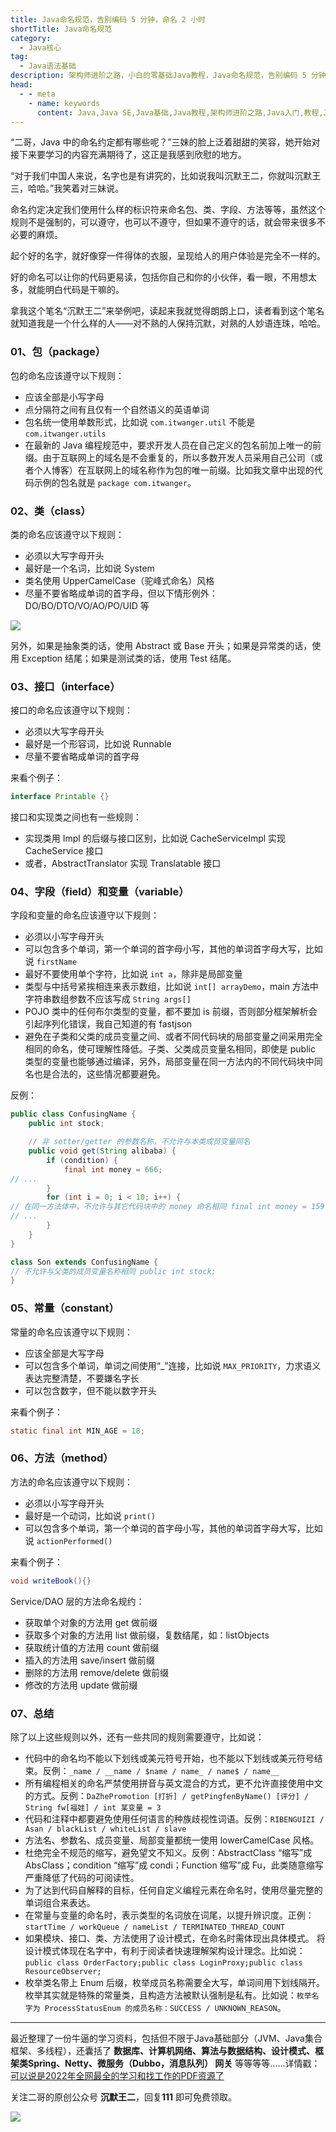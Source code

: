 ```yaml
---
title: Java命名规范，告别编码 5 分钟，命名 2 小时
shortTitle: Java命名规范
category:
  - Java核心
tag:
  - Java语法基础
description: 架构师进阶之路，小白的零基础Java教程，Java命名规范，告别编码 5 分钟，命名 2 小时
head:
  - - meta
    - name: keywords
      content: Java,Java SE,Java基础,Java教程,架构师进阶之路,Java入门,教程,Java命名规范,命名规范
---
```


“二哥，Java 中的命名约定都有哪些呢？”三妹的脸上泛着甜甜的笑容，她开始对接下来要学习的内容充满期待了，这正是我感到欣慰的地方。

“对于我们中国人来说，名字也是有讲究的，比如说我叫沉默王二，你就叫沉默王三，哈哈。”我笑着对三妹说。

命名约定决定我们使用什么样的标识符来命名包、类、字段、方法等等，虽然这个规则不是强制的，可以遵守，也可以不遵守，但如果不遵守的话，就会带来很多不必要的麻烦。

起个好的名字，就好像穿一件得体的衣服，呈现给人的用户体验是完全不一样的。 

好的命名可以让你的代码更易读，包括你自己和你的小伙伴，看一眼，不用想太多，就能明白代码是干嘛的。

拿我这个笔名“沉默王二”来举例吧，读起来我就觉得朗朗上口，读者看到这个笔名就知道我是一个什么样的人——对不熟的人保持沉默，对熟的人妙语连珠，哈哈。

### 01、包（package）

包的命名应该遵守以下规则：

- 应该全部是小写字母
- 点分隔符之间有且仅有一个自然语义的英语单词
- 包名统一使用单数形式，比如说 `com.itwanger.util` 不能是 `com.itwanger.utils`
- 在最新的 Java 编程规范中，要求开发人员在自己定义的包名前加上唯一的前缀。由于互联网上的域名是不会重复的，所以多数开发人员采用自己公司（或者个人博客）在互联网上的域名称作为包的唯一前缀。比如我文章中出现的代码示例的包名就是 `package com.itwanger`。


### 02、类（class）

类的命名应该遵守以下规则：

- 必须以大写字母开头
- 最好是一个名词，比如说 System
- 类名使用 UpperCamelCase（驼峰式命名）风格
- 尽量不要省略成单词的首字母，但以下情形例外：DO/BO/DTO/VO/AO/PO/UID 等

![](http://cdn.tobebetterjavaer.com/tobebetterjavaer/images/core-grammar/fifteen-01.png)

另外，如果是抽象类的话，使用 Abstract 或 Base 开头；如果是异常类的话，使用 Exception 结尾；如果是测试类的话，使用 Test 结尾。

### 03、接口（interface）

接口的命名应该遵守以下规则：

- 必须以大写字母开头
- 最好是一个形容词，比如说 Runnable
- 尽量不要省略成单词的首字母

来看个例子：

```java
interface Printable {}
```

接口和实现类之间也有一些规则：

- 实现类用 Impl 的后缀与接口区别，比如说 CacheServiceImpl 实现 CacheService 接口
- 或者，AbstractTranslator 实现 Translatable 接口

### 04、字段（field）和变量（variable）

字段和变量的命名应该遵守以下规则：

- 必须以小写字母开头
- 可以包含多个单词，第一个单词的首字母小写，其他的单词首字母大写，比如说 `firstName`
- 最好不要使用单个字符，比如说 `int a`，除非是局部变量
- 类型与中括号紧挨相连来表示数组，比如说 `int[] arrayDemo`，main 方法中字符串数组参数不应该写成 `String args[]`
- POJO 类中的任何布尔类型的变量，都不要加 is 前缀，否则部分框架解析会引起序列化错误，我自己知道的有 fastjson
- 避免在子类和父类的成员变量之间、或者不同代码块的局部变量之间采用完全相同的命名，使可理解性降低。子类、父类成员变量名相同，即使是 public 类型的变量也能够通过编译，另外，局部变量在同一方法内的不同代码块中同名也是合法的，这些情况都要避免。

反例：

```java
public class ConfusingName {
    public int stock;

    // 非 setter/getter 的参数名称，不允许与本类成员变量同名
    public void get(String alibaba) {
        if (condition) {
            final int money = 666;
// ...
        }
        for (int i = 0; i < 10; i++) {
// 在同一方法体中，不允许与其它代码块中的 money 命名相同 final int money = 15978;
// ...
        }
    }
}

class Son extends ConfusingName {
// 不允许与父类的成员变量名称相同 public int stock;
}
```

### 05、常量（constant）

常量的命名应该遵守以下规则：

- 应该全部是大写字母
- 可以包含多个单词，单词之间使用“_”连接，比如说 `MAX_PRIORITY`，力求语义表达完整清楚，不要嫌名字长
- 可以包含数字，但不能以数字开头

来看个例子：

```java
static final int MIN_AGE = 18;  
```


### 06、方法（method）

方法的命名应该遵守以下规则：

- 必须以小写字母开头
- 最好是一个动词，比如说 `print()`
- 可以包含多个单词，第一个单词的首字母小写，其他的单词首字母大写，比如说 `actionPerformed()`

来看个例子：

```java
void writeBook(){}
```

Service/DAO 层的方法命名规约：

- 获取单个对象的方法用 get 做前缀
- 获取多个对象的方法用 list 做前缀，复数结尾，如：listObjects
- 获取统计值的方法用 count 做前缀
- 插入的方法用 save/insert 做前缀
- 删除的方法用 remove/delete 做前缀
- 修改的方法用 update 做前缀


### 07、总结

除了以上这些规则以外，还有一些共同的规则需要遵守，比如说：

- 代码中的命名均不能以下划线或美元符号开始，也不能以下划线或美元符号结束。反例：`_name / __name / $name / name_ / name$ / name__`
- 所有编程相关的命名严禁使用拼音与英文混合的方式，更不允许直接使用中文的方式。反例：`DaZhePromotion [打折] / getPingfenByName() [评分] / String fw[福娃] / int 某变量 = 3`
- 代码和注释中都要避免使用任何语言的种族歧视性词语。反例：`RIBENGUIZI / Asan / blackList / whiteList / slave`
- 方法名、参数名、成员变量、局部变量都统一使用 lowerCamelCase 风格。
- 杜绝完全不规范的缩写，避免望文不知义。反例：AbstractClass “缩写”成 AbsClass；condition “缩写”成 condi；Function 缩写”成 Fu，此类随意缩写严重降低了代码的可阅读性。
- 为了达到代码自解释的目标，任何自定义编程元素在命名时，使用尽量完整的单词组合来表达。
- 在常量与变量的命名时，表示类型的名词放在词尾，以提升辨识度。正例：`startTime / workQueue / nameList / TERMINATED_THREAD_COUNT`
- 如果模块、接口、类、方法使用了设计模式，在命名时需体现出具体模式。 将设计模式体现在名字中，有利于阅读者快速理解架构设计理念。比如说：`public class OrderFactory;public class LoginProxy;public class ResourceObserver;`
- 枚举类名带上 Enum 后缀，枚举成员名称需要全大写，单词间用下划线隔开。枚举其实就是特殊的常量类，且构造方法被默认强制是私有。比如说：`枚举名字为 ProcessStatusEnum 的成员名称：SUCCESS / UNKNOWN_REASON`。

-----

最近整理了一份牛逼的学习资料，包括但不限于Java基础部分（JVM、Java集合框架、多线程），还囊括了 **数据库、计算机网络、算法与数据结构、设计模式、框架类Spring、Netty、微服务（Dubbo，消息队列） 网关** 等等等等……详情戳：[可以说是2022年全网最全的学习和找工作的PDF资源了](https://tobebetterjavaer.com/pdf/programmer-111.html)

关注二哥的原创公众号 **沉默王二**，回复**111** 即可免费领取。

![](http://cdn.tobebetterjavaer.com/tobebetterjavaer/images/xingbiaogongzhonghao.png)